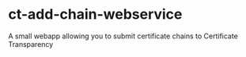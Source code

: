 # ct-add-chain-webservice
A small webapp allowing you to submit certificate chains to Certificate Transparency
